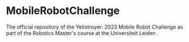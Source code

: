 # MobileRobotChallenge

The official repository of the Yetistroyer: 2023 Mobile Robot Challenge as part of the Robotics Master's course at the Universiteit Leiden .
